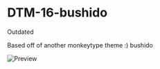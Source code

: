 # DTM-16-bushido
Outdated

Based off of another monkeytype theme :) bushido

![Preview](https://cdn.discordapp.com/attachments/764334031549628416/795339544823201812/Screenshot_405.png)
